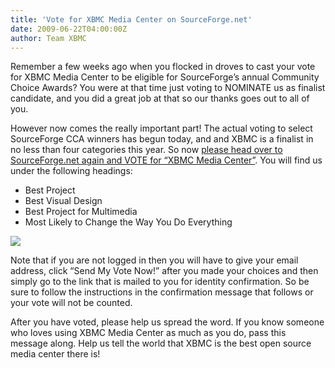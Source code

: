 ```yaml
---
title: 'Vote for XBMC Media Center on SourceForge.net'
date: 2009-06-22T04:00:00Z
author: Team XBMC
---
```

Remember a few weeks ago when you flocked in droves to cast your vote for XBMC Media Center to be eligible for SourceForge’s annual Community Choice Awards? You were at that time just voting to NOMINATE us as finalist candidate, and you did a great job at that so our thanks goes out to all of you.

 However now comes the really important part! The actual voting to select SourceForge CCA winners has begun today, and and XBMC is a finalist in no less than four categories this year. So now [please head over to SourceForge.net again and VOTE for “XBMC Media Center”](https://sourceforge.net/community/cca09/vote/?f=459). You will find us under the following headings:

 
 * Best Project
 * Best Visual Design
 * Best Project for Multimedia
 * Most Likely to Change the Way You Do Everything
 
 [![](https://kodi.tv/files/cca_bg211.png)](https://sourceforge.net/community/cca09/vote/?f=459)

 Note that if you are not logged in then you will have to give your email address, click “Send My Vote Now!” after you made your choices and then simply go to the link that is mailed to you for identity confirmation. So be sure to follow the instructions in the confirmation message that follows or your vote will not be counted.

 After you have voted, please help us spread the word. If you know someone who loves using XBMC Media Center as much as you do, pass this message along. Help us tell the world that XBMC is the best open source media center there is!

 